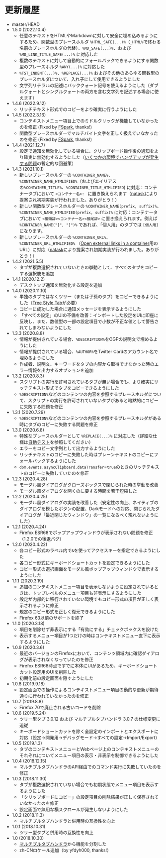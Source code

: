 # 更新履歴

 - master/HEAD
 - 1.5.0 (2022.10.4)
   * 任意のテキストをHTMLやMarkdownに対して安全に埋め込めるようにするため、関数型のプレースホルダ `%HTML_SAFE(...)%`（`_HTML%`で終わる名前のプレースホルダの代替）、`%MD_SAFE(...)%`、および `%MD_LINK_TITLE_SAFE(...)%` に対応した
   * 複数のテキストに対して自動的にフォールバックできるようにする関数型のプレースホルダ `%ANY(...)%` に対応した
   * `%TST_INDENT(...)%`、`%REPLACE(...)%` およびその他のあらゆる関数型のプレースホルダについて、入れ子にして使用できるようにした
   * 文字列リテラルの記述にバッククォート記号を使えるようにした（ダブルクォートとシングルクォートの両方を含む文字列を記述する場合に使えます）
 - 1.4.6 (2022.9.12)
   * リッチテキスト形式でのコピーをより確実に行うようにした
 - 1.4.5 (2022.3.16)
   * コンテキストメニュー項目上でのミドルクリックが機能していなかったのを修正 (Fixed by [FSpark](https://github.com/FSpark), thanks!)
   * 関数型プレースホルダーでマルチバイト文字を正しく扱えていなかったのを修正 (Fixed by [FSpark](https://github.com/FSpark), thanks!)
 - 1.4.4 (2021.12.7)
   * 設定で通知を無効化している場合に、クリップボード操作後の通知をより確実に無効化するようにした（[いくつかの環境でハングアップが発生する問題](https://github.com/piroor/copy-selected-tabs-to-clipboard/pull/28)の暫定的な回避策）
 - 1.4.3 (2021.10.1)
   * 新しいプレースホルダーの `%CONTAINER_NAME%`、`%CONTAINER_NAME_HTMLIFIED%`（およびエイリアスの`%CONTAINER_TITLE%`、`%CONTAINER_TITLE_HTMLIFIED`) に対応：コンテナータブにおいて `<コンテナー名>: ` に置き換えられます（[natask](https://github.com/natask)により提案され初期実装が行われました。ありがとう！）
   * 新しい関数型プレースホルダーの `%CONTAINER_NAME(prefix, suffix)%`、`%CONTAINER_NAME_HTMLIFIED(prefix, suffix)%` に対応：コンテナータブにおいて `<接頭辞><コンテナー名><接尾辞>` に置き換えられます。例えば `%CONTAINER_NAME("[", "]")%` であれば、「個人用」のタブでは `[個人用]` になります。
   * 新しいプレースホルダーの `%CONTAINER_URL%`、`%CONTAINER_URL_HTMLIFIED%` （[Open external links in a container](https://addons.mozilla.org/firefox/addon/open-url-in-container/)用のURL）に対応（[natask](https://github.com/natask)により提案され初期実装が行われました。ありがとう！）
 - 1.4.2 (2021.5.5)
   * タブが複数選択されていないときの挙動として、すべてのタブをコピーする選択肢を追加
 - 1.4.1 (2020.12.2)
   * デスクトップ通知を無効化する設定を追加
 - 1.4.0 (2020.11.10)
   * 単独のタブではなくツリー（または子孫のタブ）をコピーできるようにした（[Tree Style Tab](https://addons.mozilla.org/firefox/addon/tree-style-tab/)が必要）
   * コピーに成功した場合に通知メッセージを表示するようにした
   * 「すべての設定」のUIの不備を改善：インポートした設定をUIに即座に反映し、また、数値型の一部の設定項目で小数が不正な値として警告されてしまわないようにした
 - 1.3.3 (2020.8.8)
   * 情報が提供されている場合、`%DESCRIPTION%`をOGPの説明文で埋めるようにした
   * 情報が提供されている場合、`%AUTHOR%`をTwitter Cardのアカウント名で埋めるようにした
   * 作成者、説明文、キーワードをタブの内容から取得できなかった時のエラー情報を出力するオプションを追加
 - 1.3.2 (2020.8.3)
   * スクリプトの実行を許可されているタブが無い場合でも、より確実にリッチテキスト形式でタブをコピーできるようにした
   * `%DESCRIPTION%`などのコンテンツの内容を参照するプレースホルダについて、スクリプトの実行を許可されていないタブがあると暗黙的にコピーに失敗する問題を修正
 - 1.3.1 (2020.7.29)
   * `%DESCRIPTION%`などのコンテンツの内容を参照するプレースホルダがある時にタブのコピーに失敗する問題を修正
 - 1.3.0 (2020.6.8)
   * 特殊なプレースホルダーとして `%REPLACE(...)%` に対応した（詳細な仕様は[自動テスト](https://github.com/piroor/copy-selected-tabs-to-clipboard/blob/master/test/test-replacer.js)を参照してください）
   * エラーをコピー文字列として出力するようにした
   * リッチテキストのコピーに失敗した時はプレーンテキストのコピーにフォールバックするようにした
   * `dom.events.asyncClipboard.dataTransfer`=`true`のときのリッチテキストのコピーに失敗していたのを修正
 - 1.2.3 (2020.4.28)
   * モーダル風ダイアログがクローズボックスで閉じられた時の挙動を改善
   * モーダル風ダイアログを開くのに要する時間を若干短縮した
 - 1.2.2 (2020.4.25)
   * モーダル風ダイアログの実装を改善した（安定性の向上、ネイティブのダイアログを模したボタンの配置、Darkモードへの対応、閉じられたダイアログが「最近閉じたウィンドウ」の一覧になるべく現れないようにした）
 - 1.2.1 (2020.4.24)
   * Firefox ESR68でポップアップウィンドウが表示されない問題を修正（1.2.0での後退バグ）
 - 1.2.0 (2020.4.22)
   * 各コピー形式のラベル内で`&`を使ってアクセスキーを指定できるようにした
   * 各コピー形式にキーボードショートカットを設定できるようにした
   * コピー形式の選択画面をモーダル風ポップアップウィンドウで表示するようにした
 - 1.1.1 (2020.3.19)
   * 追加のコンテキストメニュー項目を表示しないように設定されているときは、トップレベルのメニュー項目も非表示にするようにした
   * 設定が内部的に移行されていない環境でもコピー形式の項目が正しく表示されるように修正
   * 規定のコピー形式を正しく復元できるようにした
   * Firefox 63以前のサポートを終了
 - 1.1.0 (2020.3.18)
   * 項目を削除せず非表示にする「有効にする」チェックボックスを設けた
   * 表示するメニュー項目が1つだけの時はコンテキストメニュー直下に表示するようにした
 - 1.0.9 (2020.3.6)
   * 最近のバージョンのFirefoxにおいて、コンテンツ領域内に確認ダイアログが表示されなくなっていたのを修正
   * Firefox ESR68時点ですでに本体にUIがあるため、キーボードショートカット設定用のUIを削除した
   * 初期化前の設定画面を隠すようにした
 - 1.0.8 (2019.9.18)
   * 設定画面での操作によるコンテキストメニュー項目の動的な更新が期待通りに行われていなかったのを修正
 - 1.0.7 (2019.8.8)
   * Firefox 70で廃止される古いコードを削除
 - 1.0.6 (2019.5.24)
   * ツリー型タブ 3.0.12 および マルチプルタブハンドラ 3.0.7 の仕様変更に追従
   * キーボードショートカットを除く全設定のインポートとエクスポートに対応（設定→開発用→デバッグモード→すべての設定→Import/Export）
 - 1.0.5 (2019.1.3)
   * タブのコンテキストメニューとWebページ上のコンテキストメニューのそれぞれについてメニュー項目の表示・非表示を制御できるようにした
 - 1.0.4 (2018.12.15)
   * マルチプルタブハンドラのAPI経由でのコマンド実行に失敗していたのを修正
 - 1.0.3 (2018.11.30)
   * タブが複数選択されていない場合でも初期状態でメニュー項目を表示するようにした
   * 「クリップボードにコピー」の設定項目の削除結果が正しく保存されていなかったのを修正
   * 設定画面で無用な横スクロールが発生しないようにした
 - 1.0.2 (2018.11.3)
   * マルチプルタブハンドラと併用時の互換性を向上
 - 1.0.1 (2018.10.31)
   * ツリー型タブと併用時の互換性を向上
 - 1.0 (2018.10.30)
   * [マルチプルタブハンドラ](https://addons.mozilla.org/firefox/addon/multiple-tab-handler/)から機能を分割した
   * zh-CNロケール追加（by yfdyh000, thanks!）

